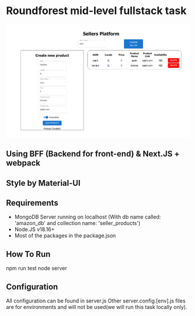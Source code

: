  # Roundforest mid-level fullstack task

 ![picture](./images/products.PNG)

## Using BFF (Backend for front-end) & Next.JS + webpack
## Style by Material-UI

## Requirements

- MongoDB Server running on localhost (With db name called: 'amazon_db' and collection name: 'seller_products')
- Node.JS v18.16+
- Most of the packages in the package.json

## How To Run

npm run test
node server

## Configuration

All configuration can be found in server.js
Other server.config.[env].js files are for environments and will not be used(we will run this task locally only).
